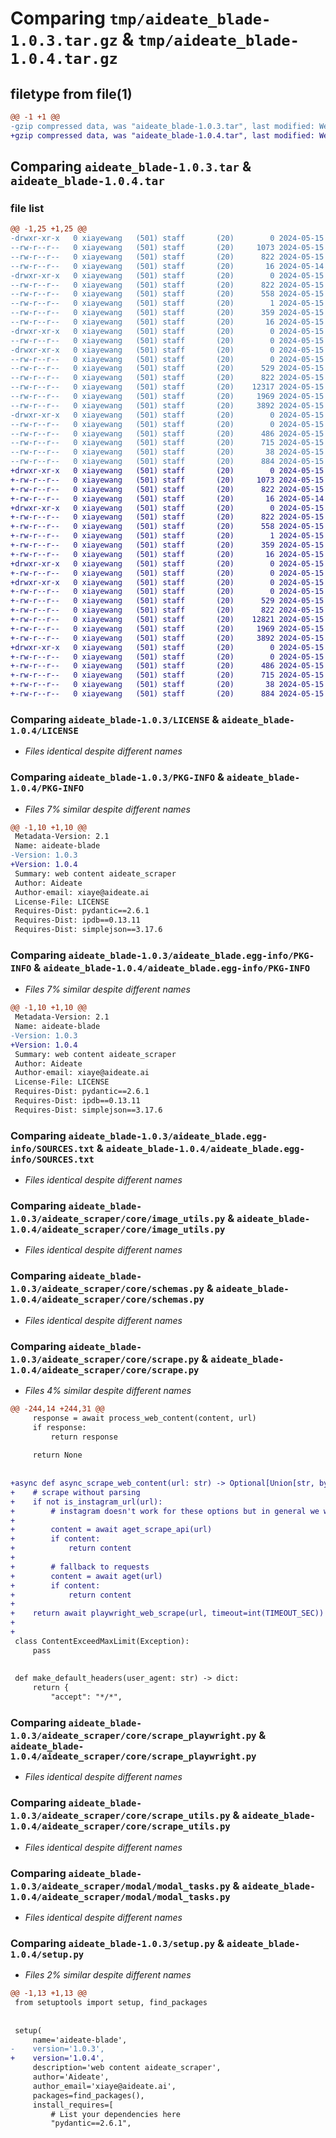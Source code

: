 # Comparing `tmp/aideate_blade-1.0.3.tar.gz` & `tmp/aideate_blade-1.0.4.tar.gz`

## filetype from file(1)

```diff
@@ -1 +1 @@
-gzip compressed data, was "aideate_blade-1.0.3.tar", last modified: Wed May 15 20:25:40 2024, max compression
+gzip compressed data, was "aideate_blade-1.0.4.tar", last modified: Wed May 15 21:05:00 2024, max compression
```

## Comparing `aideate_blade-1.0.3.tar` & `aideate_blade-1.0.4.tar`

### file list

```diff
@@ -1,25 +1,25 @@
-drwxr-xr-x   0 xiayewang   (501) staff       (20)        0 2024-05-15 20:25:40.986661 aideate_blade-1.0.3/
--rw-r--r--   0 xiayewang   (501) staff       (20)     1073 2024-05-15 00:07:08.000000 aideate_blade-1.0.3/LICENSE
--rw-r--r--   0 xiayewang   (501) staff       (20)      822 2024-05-15 20:25:40.986501 aideate_blade-1.0.3/PKG-INFO
--rw-r--r--   0 xiayewang   (501) staff       (20)       16 2024-05-14 20:10:32.000000 aideate_blade-1.0.3/README.md
-drwxr-xr-x   0 xiayewang   (501) staff       (20)        0 2024-05-15 20:25:40.986155 aideate_blade-1.0.3/aideate_blade.egg-info/
--rw-r--r--   0 xiayewang   (501) staff       (20)      822 2024-05-15 20:25:40.000000 aideate_blade-1.0.3/aideate_blade.egg-info/PKG-INFO
--rw-r--r--   0 xiayewang   (501) staff       (20)      558 2024-05-15 20:25:40.000000 aideate_blade-1.0.3/aideate_blade.egg-info/SOURCES.txt
--rw-r--r--   0 xiayewang   (501) staff       (20)        1 2024-05-15 20:25:40.000000 aideate_blade-1.0.3/aideate_blade.egg-info/dependency_links.txt
--rw-r--r--   0 xiayewang   (501) staff       (20)      359 2024-05-15 20:25:40.000000 aideate_blade-1.0.3/aideate_blade.egg-info/requires.txt
--rw-r--r--   0 xiayewang   (501) staff       (20)       16 2024-05-15 20:25:40.000000 aideate_blade-1.0.3/aideate_blade.egg-info/top_level.txt
-drwxr-xr-x   0 xiayewang   (501) staff       (20)        0 2024-05-15 20:25:40.983996 aideate_blade-1.0.3/aideate_scraper/
--rw-r--r--   0 xiayewang   (501) staff       (20)        0 2024-05-15 00:07:08.000000 aideate_blade-1.0.3/aideate_scraper/__init__.py
-drwxr-xr-x   0 xiayewang   (501) staff       (20)        0 2024-05-15 20:25:40.985361 aideate_blade-1.0.3/aideate_scraper/core/
--rw-r--r--   0 xiayewang   (501) staff       (20)        0 2024-05-15 00:07:08.000000 aideate_blade-1.0.3/aideate_scraper/core/__init__.py
--rw-r--r--   0 xiayewang   (501) staff       (20)      529 2024-05-15 00:07:08.000000 aideate_blade-1.0.3/aideate_scraper/core/image_utils.py
--rw-r--r--   0 xiayewang   (501) staff       (20)      822 2024-05-15 00:07:08.000000 aideate_blade-1.0.3/aideate_scraper/core/schemas.py
--rw-r--r--   0 xiayewang   (501) staff       (20)    12317 2024-05-15 05:30:34.000000 aideate_blade-1.0.3/aideate_scraper/core/scrape.py
--rw-r--r--   0 xiayewang   (501) staff       (20)     1969 2024-05-15 05:30:34.000000 aideate_blade-1.0.3/aideate_scraper/core/scrape_playwright.py
--rw-r--r--   0 xiayewang   (501) staff       (20)     3892 2024-05-15 00:07:08.000000 aideate_blade-1.0.3/aideate_scraper/core/scrape_utils.py
-drwxr-xr-x   0 xiayewang   (501) staff       (20)        0 2024-05-15 20:25:40.985927 aideate_blade-1.0.3/aideate_scraper/modal/
--rw-r--r--   0 xiayewang   (501) staff       (20)        0 2024-05-15 00:07:08.000000 aideate_blade-1.0.3/aideate_scraper/modal/__init__.py
--rw-r--r--   0 xiayewang   (501) staff       (20)      486 2024-05-15 20:24:24.000000 aideate_blade-1.0.3/aideate_scraper/modal/modal_client.py
--rw-r--r--   0 xiayewang   (501) staff       (20)      715 2024-05-15 20:24:24.000000 aideate_blade-1.0.3/aideate_scraper/modal/modal_tasks.py
--rw-r--r--   0 xiayewang   (501) staff       (20)       38 2024-05-15 20:25:40.986696 aideate_blade-1.0.3/setup.cfg
--rw-r--r--   0 xiayewang   (501) staff       (20)      884 2024-05-15 20:25:38.000000 aideate_blade-1.0.3/setup.py
+drwxr-xr-x   0 xiayewang   (501) staff       (20)        0 2024-05-15 21:05:00.742641 aideate_blade-1.0.4/
+-rw-r--r--   0 xiayewang   (501) staff       (20)     1073 2024-05-15 00:07:08.000000 aideate_blade-1.0.4/LICENSE
+-rw-r--r--   0 xiayewang   (501) staff       (20)      822 2024-05-15 21:05:00.742459 aideate_blade-1.0.4/PKG-INFO
+-rw-r--r--   0 xiayewang   (501) staff       (20)       16 2024-05-14 20:10:32.000000 aideate_blade-1.0.4/README.md
+drwxr-xr-x   0 xiayewang   (501) staff       (20)        0 2024-05-15 21:05:00.742150 aideate_blade-1.0.4/aideate_blade.egg-info/
+-rw-r--r--   0 xiayewang   (501) staff       (20)      822 2024-05-15 21:05:00.000000 aideate_blade-1.0.4/aideate_blade.egg-info/PKG-INFO
+-rw-r--r--   0 xiayewang   (501) staff       (20)      558 2024-05-15 21:05:00.000000 aideate_blade-1.0.4/aideate_blade.egg-info/SOURCES.txt
+-rw-r--r--   0 xiayewang   (501) staff       (20)        1 2024-05-15 21:05:00.000000 aideate_blade-1.0.4/aideate_blade.egg-info/dependency_links.txt
+-rw-r--r--   0 xiayewang   (501) staff       (20)      359 2024-05-15 21:05:00.000000 aideate_blade-1.0.4/aideate_blade.egg-info/requires.txt
+-rw-r--r--   0 xiayewang   (501) staff       (20)       16 2024-05-15 21:05:00.000000 aideate_blade-1.0.4/aideate_blade.egg-info/top_level.txt
+drwxr-xr-x   0 xiayewang   (501) staff       (20)        0 2024-05-15 21:05:00.740203 aideate_blade-1.0.4/aideate_scraper/
+-rw-r--r--   0 xiayewang   (501) staff       (20)        0 2024-05-15 00:07:08.000000 aideate_blade-1.0.4/aideate_scraper/__init__.py
+drwxr-xr-x   0 xiayewang   (501) staff       (20)        0 2024-05-15 21:05:00.741335 aideate_blade-1.0.4/aideate_scraper/core/
+-rw-r--r--   0 xiayewang   (501) staff       (20)        0 2024-05-15 00:07:08.000000 aideate_blade-1.0.4/aideate_scraper/core/__init__.py
+-rw-r--r--   0 xiayewang   (501) staff       (20)      529 2024-05-15 00:07:08.000000 aideate_blade-1.0.4/aideate_scraper/core/image_utils.py
+-rw-r--r--   0 xiayewang   (501) staff       (20)      822 2024-05-15 00:07:08.000000 aideate_blade-1.0.4/aideate_scraper/core/schemas.py
+-rw-r--r--   0 xiayewang   (501) staff       (20)    12821 2024-05-15 21:02:57.000000 aideate_blade-1.0.4/aideate_scraper/core/scrape.py
+-rw-r--r--   0 xiayewang   (501) staff       (20)     1969 2024-05-15 05:30:34.000000 aideate_blade-1.0.4/aideate_scraper/core/scrape_playwright.py
+-rw-r--r--   0 xiayewang   (501) staff       (20)     3892 2024-05-15 00:07:08.000000 aideate_blade-1.0.4/aideate_scraper/core/scrape_utils.py
+drwxr-xr-x   0 xiayewang   (501) staff       (20)        0 2024-05-15 21:05:00.741778 aideate_blade-1.0.4/aideate_scraper/modal/
+-rw-r--r--   0 xiayewang   (501) staff       (20)        0 2024-05-15 00:07:08.000000 aideate_blade-1.0.4/aideate_scraper/modal/__init__.py
+-rw-r--r--   0 xiayewang   (501) staff       (20)      486 2024-05-15 20:24:24.000000 aideate_blade-1.0.4/aideate_scraper/modal/modal_client.py
+-rw-r--r--   0 xiayewang   (501) staff       (20)      715 2024-05-15 20:24:24.000000 aideate_blade-1.0.4/aideate_scraper/modal/modal_tasks.py
+-rw-r--r--   0 xiayewang   (501) staff       (20)       38 2024-05-15 21:05:00.742678 aideate_blade-1.0.4/setup.cfg
+-rw-r--r--   0 xiayewang   (501) staff       (20)      884 2024-05-15 21:04:01.000000 aideate_blade-1.0.4/setup.py
```

### Comparing `aideate_blade-1.0.3/LICENSE` & `aideate_blade-1.0.4/LICENSE`

 * *Files identical despite different names*

### Comparing `aideate_blade-1.0.3/PKG-INFO` & `aideate_blade-1.0.4/PKG-INFO`

 * *Files 7% similar despite different names*

```diff
@@ -1,10 +1,10 @@
 Metadata-Version: 2.1
 Name: aideate-blade
-Version: 1.0.3
+Version: 1.0.4
 Summary: web content aideate_scraper
 Author: Aideate
 Author-email: xiaye@aideate.ai
 License-File: LICENSE
 Requires-Dist: pydantic==2.6.1
 Requires-Dist: ipdb==0.13.11
 Requires-Dist: simplejson==3.17.6
```

### Comparing `aideate_blade-1.0.3/aideate_blade.egg-info/PKG-INFO` & `aideate_blade-1.0.4/aideate_blade.egg-info/PKG-INFO`

 * *Files 7% similar despite different names*

```diff
@@ -1,10 +1,10 @@
 Metadata-Version: 2.1
 Name: aideate-blade
-Version: 1.0.3
+Version: 1.0.4
 Summary: web content aideate_scraper
 Author: Aideate
 Author-email: xiaye@aideate.ai
 License-File: LICENSE
 Requires-Dist: pydantic==2.6.1
 Requires-Dist: ipdb==0.13.11
 Requires-Dist: simplejson==3.17.6
```

### Comparing `aideate_blade-1.0.3/aideate_blade.egg-info/SOURCES.txt` & `aideate_blade-1.0.4/aideate_blade.egg-info/SOURCES.txt`

 * *Files identical despite different names*

### Comparing `aideate_blade-1.0.3/aideate_scraper/core/image_utils.py` & `aideate_blade-1.0.4/aideate_scraper/core/image_utils.py`

 * *Files identical despite different names*

### Comparing `aideate_blade-1.0.3/aideate_scraper/core/schemas.py` & `aideate_blade-1.0.4/aideate_scraper/core/schemas.py`

 * *Files identical despite different names*

### Comparing `aideate_blade-1.0.3/aideate_scraper/core/scrape.py` & `aideate_blade-1.0.4/aideate_scraper/core/scrape.py`

 * *Files 4% similar despite different names*

```diff
@@ -244,14 +244,31 @@
     response = await process_web_content(content, url)
     if response:
         return response
 
     return None
 
 
+async def async_scrape_web_content(url: str) -> Optional[Union[str, bytes]]:
+    # scrape without parsing
+    if not is_instagram_url(url):
+        # instagram doesn't work for these options but in general we want them first
+
+        content = await aget_scrape_api(url)
+        if content:
+            return content
+
+        # fallback to requests
+        content = await aget(url)
+        if content:
+            return content
+
+    return await playwright_web_scrape(url, timeout=int(TIMEOUT_SEC))
+
+
 class ContentExceedMaxLimit(Exception):
     pass
 
 
 def make_default_headers(user_agent: str) -> dict:
     return {
         "accept": "*/*",
```

### Comparing `aideate_blade-1.0.3/aideate_scraper/core/scrape_playwright.py` & `aideate_blade-1.0.4/aideate_scraper/core/scrape_playwright.py`

 * *Files identical despite different names*

### Comparing `aideate_blade-1.0.3/aideate_scraper/core/scrape_utils.py` & `aideate_blade-1.0.4/aideate_scraper/core/scrape_utils.py`

 * *Files identical despite different names*

### Comparing `aideate_blade-1.0.3/aideate_scraper/modal/modal_tasks.py` & `aideate_blade-1.0.4/aideate_scraper/modal/modal_tasks.py`

 * *Files identical despite different names*

### Comparing `aideate_blade-1.0.3/setup.py` & `aideate_blade-1.0.4/setup.py`

 * *Files 2% similar despite different names*

```diff
@@ -1,13 +1,13 @@
 from setuptools import setup, find_packages
 
 
 setup(
     name='aideate-blade',
-    version='1.0.3',
+    version='1.0.4',
     description='web content aideate_scraper',
     author='Aideate',
     author_email='xiaye@aideate.ai',
     packages=find_packages(),
     install_requires=[
         # List your dependencies here
         "pydantic==2.6.1",
```

